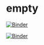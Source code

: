 # empty

[![Binder](https://mybinder.org/badge_logo.svg)](https://mybinder.org/v2/gh/ivis-yoshida/empty.git/HEAD)

[![Binder](https://binder.cs.rcos.nii.ac.jp/badge_logo.svg)](https://binder.cs.rcos.nii.ac.jp/v2/gh/ivis-yoshida/empty.git/HEAD)
